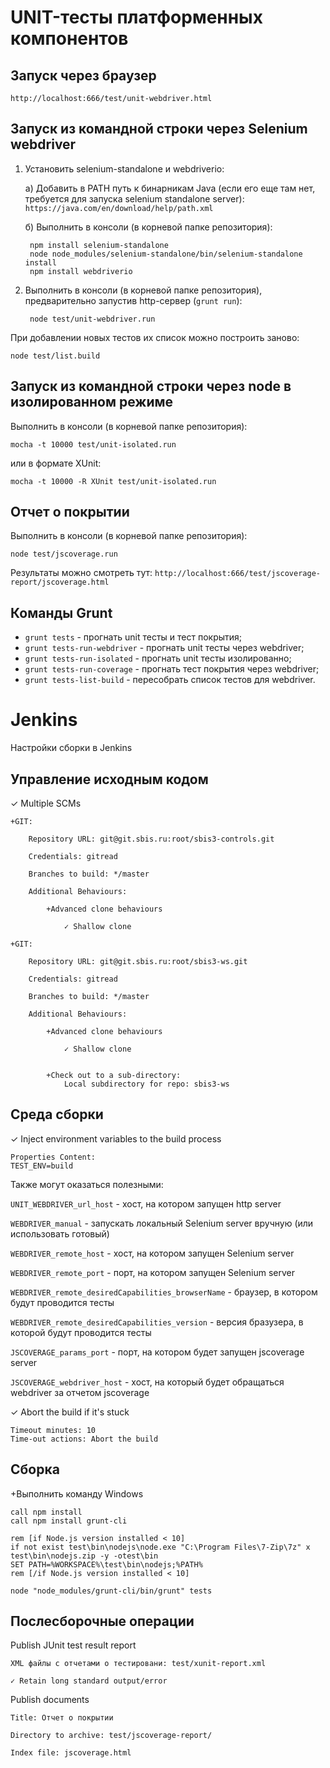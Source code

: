 # UNIT-тесты платформенных компонентов

## Запуск через браузер

`http://localhost:666/test/unit-webdriver.html`

## Запуск из командной строки через Selenium webdriver
1. Установить selenium-standalone и webdriverio:

    a) Добавить в PATH путь к бинарникам Java (если его еще там нет, требуется для запуска selenium standalone server): `https://java.com/en/download/help/path.xml`

    б) Выполнить в консоли (в корневой папке репозитория):

        npm install selenium-standalone
        node node_modules/selenium-standalone/bin/selenium-standalone install
        npm install webdriverio

2. Выполнить в консоли (в корневой папке репозитория), предварительно запустив http-сервер (`grunt run`):

        node test/unit-webdriver.run

При добавлении новых тестов их список можно построить заново:

    node test/list.build

## Запуск из командной строки через node в изолированном режиме
Выполнить в консоли (в корневой папке репозитория):

    mocha -t 10000 test/unit-isolated.run

или в формате XUnit:

    mocha -t 10000 -R XUnit test/unit-isolated.run

## Отчет о покрытии
Выполнить в консоли (в корневой папке репозитория):

    node test/jscoverage.run

Результаты можно смотреть тут:
`http://localhost:666/test/jscoverage-report/jscoverage.html`

## Команды Grunt
- `grunt tests` - прогнать unit тесты и тест покрытия;
- `grunt tests-run-webdriver` - прогнать unit тесты через webdriver;
- `grunt tests-run-isolated` - прогнать unit тесты изолированно;
- `grunt tests-run-coverage` - прогнать тест покрытия через webdriver;
- `grunt tests-list-build` - пересобрать список тестов для webdriver.


# Jenkins
Настройки сборки в Jenkins

## Управление исходным кодом
✓ Multiple SCMs

    +GIT:

        Repository URL: git@git.sbis.ru:root/sbis3-controls.git

        Credentials: gitread

        Branches to build: */master

        Additional Behaviours:

            +Advanced clone behaviours

                ✓ Shallow clone

    +GIT:

        Repository URL: git@git.sbis.ru:root/sbis3-ws.git

        Credentials: gitread

        Branches to build: */master

        Additional Behaviours:

            +Advanced clone behaviours

                ✓ Shallow clone


            +Check out to a sub-directory:
                Local subdirectory for repo: sbis3-ws

## Среда сборки
✓ Inject environment variables to the build process

    Properties Content:
    TEST_ENV=build

Также могут оказаться полезными:

`UNIT_WEBDRIVER_url_host` - хост, на котором запущен http server

`WEBDRIVER_manual` - запускать локальный Selenium server вручную (или использовать готовый)

`WEBDRIVER_remote_host` - хост, на котором запущен Selenium server

`WEBDRIVER_remote_port` - порт, на котором запущен Selenium server

`WEBDRIVER_remote_desiredCapabilities_browserName` - браузер, в котором будут проводится тесты

`WEBDRIVER_remote_desiredCapabilities_version` - версия бразузера, в которой будут проводится тесты

`JSCOVERAGE_params_port` - порт, на котором будет запущен jscoverage server

`JSCOVERAGE_webdriver_host` - хост, на который будет обращаться webdriver за отчетом jscoverage


✓ Abort the build if it's stuck

    Timeout minutes: 10
    Time-out actions: Abort the build

## Сборка
+Выполнить команду Windows

    call npm install
    call npm install grunt-cli

    rem [if Node.js version installed < 10]
    if not exist test\bin\nodejs\node.exe "C:\Program Files\7-Zip\7z" x test\bin\nodejs.zip -y -otest\bin
    SET PATH=%WORKSPACE%\test\bin\nodejs;%PATH%
    rem [/if Node.js version installed < 10]

    node "node_modules/grunt-cli/bin/grunt" tests

## Послесборочные операции
Publish JUnit test result report

    XML файлы с отчетами о тестировани: test/xunit-report.xml

    ✓ Retain long standard output/error

Publish documents

    Title: Отчет о покрытии

    Directory to archive: test/jscoverage-report/

    Index file: jscoverage.html
